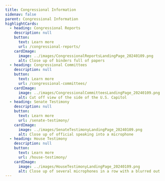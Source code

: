 ```yaml
---
title: Congressional Information
sidenav: false
parent: Congressional Information
highlightCards:
  - heading: Congressional Reports
    description: null
    button:
      text: Learn more
      url: /congressional-reports/
    cardImage:
      image: ../images/CongressionalReportsLandingPage_20240109.png
      alt: Close up of binders full of papers
  - heading: Congressional Committees
    description: null
    button:
      text: Learn more
      url: /congressional-committees/
    cardImage:
      image: ../images/CongressionalCommitteesLandingPage_20240109.png
      alt: Cut off view of the side of the U.S. Capitol
  - heading: Senate Testimony
    description: null
    button:
      text: Learn more
      url: /senate-testimony/
    cardImage:
      image: ../images/SenateTestimonyLandingPage_20240109.png
      alt: Close up of official speaking into a microphone
  - heading: House Testimony
    description: null
    button:
      text: Learn more
      url: /house-testimony/
    cardImage:
      image: ../images/HouseTestimonyLandingPage_20240109.png
      alt: Close up of several microphones in a row with a blurred out audience in the distance
---
```


